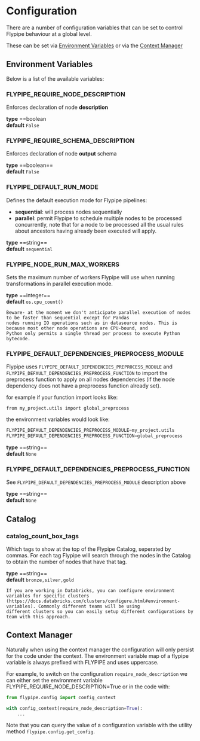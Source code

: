 # Configuration

There are a number of configuration variables that can be set to control Flypipe behaviour at a global level. 

These can be set via [Environment Variables](#environment-variables) or via the [Context Manager](#context-manager) 

## Environment Variables

Below is a list of the available variables: 

### FLYPIPE_REQUIRE_NODE_DESCRIPTION

Enforces declaration of node **description**

**type** ==boolean
<br/>**default** `False`

### FLYPIPE_REQUIRE_SCHEMA_DESCRIPTION

Enforces declaration of node **output** schema

**type** ==boolean==
<br/>**default** `False`

### FLYPIPE_DEFAULT_RUN_MODE

Defines the default execution mode for Flypipe pipelines:

* **sequential**: will process nodes sequentially
* **parallel**: permit Flypipe to schedule multiple nodes to be processed concurrently, note that for a node to be 
processed all the usual rules about ancestors having already been executed will apply. 

**type** ==string==
<br/>**default** `sequential`

### FLYPIPE_NODE_RUN_MAX_WORKERS

Sets the maximum number of workers Flypipe will use when running transformations in parallel execution mode. 

**type** ==integer==
<br/>**default** `os.cpu_count()`

```{note}
Beware- at the moment we don't anticipate parallel execution of nodes to be faster than sequential except for Pandas 
nodes running IO operations such as in datasource nodes. This is because most other node operations are CPU-bound, and 
Python only permits a single thread per process to execute Python bytecode. 
```

### FLYPIPE_DEFAULT_DEPENDENCIES_PREPROCESS_MODULE

Flypipe uses `FLYPIPE_DEFAULT_DEPENDENCIES_PREPROCESS_MODULE` and 
`FLYPIPE_DEFAULT_DEPENDENCIES_PREPROCESS_FUNCTION` to import the preprocess function to apply on all nodes dependencies
 (if the node dependency does not have a preprocess function already set).

for example if your function import looks like:

`from my_project.utils import global_preprocess`

the environment variables would look like:

```python
FLYPIPE_DEFAULT_DEPENDENCIES_PREPROCESS_MODULE=my_project.utils
FLYPIPE_DEFAULT_DEPENDENCIES_PREPROCESS_FUNCTION=global_preprocess
```

**type** ==string==
<br/>**default** `None`


### FLYPIPE_DEFAULT_DEPENDENCIES_PREPROCESS_FUNCTION

See `FLYPIPE_DEFAULT_DEPENDENCIES_PREPROCESS_MODULE` description above 

**type** ==string==
<br/>**default** `None`


## Catalog

### catalog_count_box_tags

Which tags to show at the top of the Flypipe Catalog, seperated by commas. For each tag Flypipe will search through the 
nodes in the Catalog to obtain the number of nodes that have that tag. 

**type** ==string==
<br/>**default** `bronze,silver,gold`

```{note}
If you are working in Databricks, you can configure environment variables for specific clusters 
(https://docs.databricks.com/clusters/configure.html#environment-variables). Commonly different teams will be using 
different clusters so you can easily setup different configurations by team with this approach.  
```

## Context Manager

Naturally when using the context manager the configuration will only persist for the code under the context. 
The environment variable map of a flypipe variable is always prefixed with FLYPIPE and uses uppercase. 

For example, to switch on the configuration `require_node_description` we can either set the environment variable 
FLYPIPE_REQUIRE_NODE_DESCRIPTION=True or in the code with: 

```python
from flypipe.config import config_context

with config_context(require_node_description=True):
	...
```

Note that you can query the value of a configuration variable with the utility method `flypipe.config.get_config`. 


